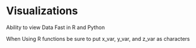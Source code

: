 # Visualizations
Ability to view Data Fast in R and Python

When Using R functions be sure to put x_var, y_var, and z_var as characters 
